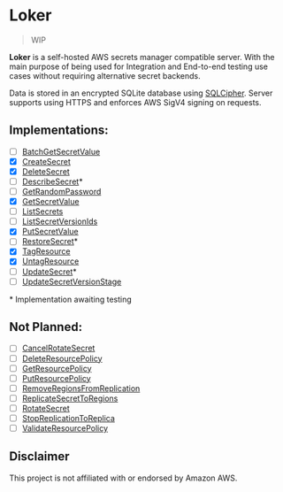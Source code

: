 # Loker

> WIP

**Loker** is a self-hosted AWS secrets manager compatible server. With the main purpose of being used for Integration and End-to-end testing use cases without requiring alternative secret backends.

Data is stored in an encrypted SQLite database using [SQLCipher](https://github.com/sqlcipher/sqlcipher). Server supports using HTTPS and enforces AWS SigV4 signing on requests.

## Implementations:

- [ ] [BatchGetSecretValue](https://docs.aws.amazon.com/secretsmanager/latest/apireference/API_BatchGetSecretValue.html)
- [x] [CreateSecret](https://docs.aws.amazon.com/secretsmanager/latest/apireference/API_CreateSecret.html)
- [x] [DeleteSecret](https://docs.aws.amazon.com/secretsmanager/latest/apireference/API_DeleteSecret.html)
- [ ] [DescribeSecret](https://docs.aws.amazon.com/secretsmanager/latest/apireference/API_DescribeSecret.html)\*
- [ ] [GetRandomPassword](https://docs.aws.amazon.com/secretsmanager/latest/apireference/API_GetRandomPassword.html)
- [x] [GetSecretValue](https://docs.aws.amazon.com/secretsmanager/latest/apireference/API_GetSecretValue.html)
- [ ] [ListSecrets](https://docs.aws.amazon.com/secretsmanager/latest/apireference/API_ListSecrets.html)
- [ ] [ListSecretVersionIds](https://docs.aws.amazon.com/secretsmanager/latest/apireference/API_ListSecretVersionIds.html)
- [x] [PutSecretValue](https://docs.aws.amazon.com/secretsmanager/latest/apireference/API_PutSecretValue.htmls)
- [ ] [RestoreSecret](https://docs.aws.amazon.com/secretsmanager/latest/apireference/API_RestoreSecret.html)\*
- [x] [TagResource](https://docs.aws.amazon.com/secretsmanager/latest/apireference/API_TagResource.html)
- [x] [UntagResource](https://docs.aws.amazon.com/secretsmanager/latest/apireference/API_UntagResource.html)
- [ ] [UpdateSecret](https://docs.aws.amazon.com/secretsmanager/latest/apireference/API_UpdateSecret.html)\*
- [ ] [UpdateSecretVersionStage](https://docs.aws.amazon.com/secretsmanager/latest/apireference/API_UpdateSecretVersionStage.html)

\* Implementation awaiting testing

## Not Planned:

- [ ] [CancelRotateSecret](https://docs.aws.amazon.com/secretsmanager/latest/apireference/API_CancelRotateSecret.html)
- [ ] [DeleteResourcePolicy](https://docs.aws.amazon.com/secretsmanager/latest/apireference/API_DeleteResourcePolicy.html)
- [ ] [GetResourcePolicy](https://docs.aws.amazon.com/secretsmanager/latest/apireference/API_GetResourcePolicy.html)
- [ ] [PutResourcePolicy](https://docs.aws.amazon.com/secretsmanager/latest/apireference/API_PutResourcePolicy.html)
- [ ] [RemoveRegionsFromReplication](https://docs.aws.amazon.com/secretsmanager/latest/apireference/API_RemoveRegionsFromReplication.html)
- [ ] [ReplicateSecretToRegions](https://docs.aws.amazon.com/secretsmanager/latest/apireference/API_ReplicateSecretToRegions.html)
- [ ] [RotateSecret](https://docs.aws.amazon.com/secretsmanager/latest/apireference/API_RotateSecret.html)
- [ ] [StopReplicationToReplica](https://docs.aws.amazon.com/secretsmanager/latest/apireference/API_StopReplicationToReplica.html)
- [ ] [ValidateResourcePolicy](https://docs.aws.amazon.com/secretsmanager/latest/apireference/API_ValidateResourcePolicy.html)

## Disclaimer

This project is not affiliated with or endorsed by Amazon AWS.
